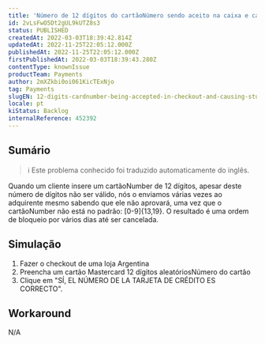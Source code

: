 ```yaml
---
title: 'Número de 12 dígitos do cartãoNúmero sendo aceito na caixa e causando transações presas'
id: 2vLsFwO5Dt2gUL9kUTZ8s3
status: PUBLISHED
createdAt: 2022-03-03T18:39:42.814Z
updatedAt: 2022-11-25T22:05:12.000Z
publishedAt: 2022-11-25T22:05:12.000Z
firstPublishedAt: 2022-03-03T18:39:43.280Z
contentType: knownIssue
productTeam: Payments
author: 2mXZkbi0oi061KicTExNjo
tag: Payments
slugEN: 12-digits-cardnumber-being-accepted-in-checkout-and-causing-stuck-transactions
locale: pt
kiStatus: Backlog
internalReference: 452392
---
```


## Sumário

>ℹ️ Este problema conhecido foi traduzido automaticamente do inglês.


Quando um cliente insere um cartãoNumber de 12 dígitos, apesar deste número de dígitos não ser válido, nós o enviamos várias vezes ao adquirente mesmo sabendo que ele não aprovará, uma vez que o cartãoNumber não está no padrão: [0-9]{13,19}. O resultado é uma ordem de bloqueio por vários dias até ser cancelada.



## Simulação



1. Fazer o checkout de uma loja Argentina
2. Preencha um cartão Mastercard 12 dígitos aleatóriosNúmero do cartão
3. Clique em "SÍ, EL NÚMERO DE LA TARJETA DE CRÉDITO ES CORRECTO".



## Workaround


N/A


